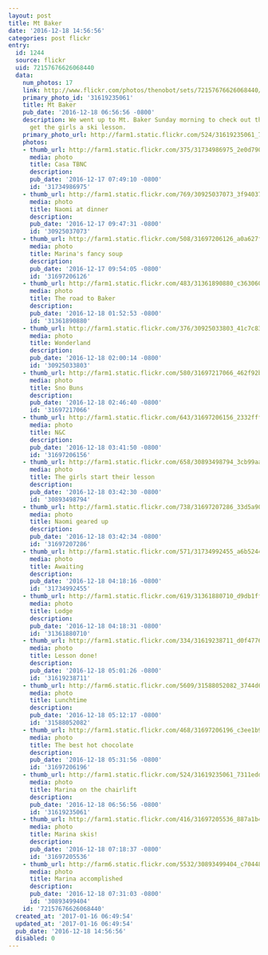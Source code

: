 ```yaml
---
layout: post
title: Mt Baker
date: '2016-12-18 14:56:56'
categories: post flickr
entry:
  id: 1244
  source: flickr
  uid: 72157676626068440
  data:
    num_photos: 17
    link: http://www.flickr.com/photos/thenobot/sets/72157676626068440/
    primary_photo_id: '31619235061'
    title: Mt Baker
    pub_date: '2016-12-18 06:56:56 -0800'
    description: We went up to Mt. Baker Sunday morning to check out the snow and
      get the girls a ski lesson.
    primary_photo_url: http://farm1.static.flickr.com/524/31619235061_7311edd091_m.jpg
    photos:
    - thumb_url: http://farm1.static.flickr.com/375/31734986975_2e0d790d19_s.jpg
      media: photo
      title: Casa TBNC
      description: 
      pub_date: '2016-12-17 07:49:10 -0800'
      id: '31734986975'
    - thumb_url: http://farm1.static.flickr.com/769/30925037073_3f94037cf1_s.jpg
      media: photo
      title: Naomi at dinner
      description: 
      pub_date: '2016-12-17 09:47:31 -0800'
      id: '30925037073'
    - thumb_url: http://farm1.static.flickr.com/508/31697206126_a0a627f806_s.jpg
      media: photo
      title: Marina's fancy soup
      description: 
      pub_date: '2016-12-17 09:54:05 -0800'
      id: '31697206126'
    - thumb_url: http://farm1.static.flickr.com/483/31361890880_c363060526_s.jpg
      media: photo
      title: The road to Baker
      description: 
      pub_date: '2016-12-18 01:52:53 -0800'
      id: '31361890880'
    - thumb_url: http://farm1.static.flickr.com/376/30925033803_41c7c83eef_s.jpg
      media: photo
      title: Wonderland
      description: 
      pub_date: '2016-12-18 02:00:14 -0800'
      id: '30925033803'
    - thumb_url: http://farm1.static.flickr.com/580/31697217066_462f92b892_s.jpg
      media: photo
      title: Sno Buns
      description: 
      pub_date: '2016-12-18 02:46:40 -0800'
      id: '31697217066'
    - thumb_url: http://farm1.static.flickr.com/643/31697206156_2332fff1b5_s.jpg
      media: photo
      title: N&C
      description: 
      pub_date: '2016-12-18 03:41:50 -0800'
      id: '31697206156'
    - thumb_url: http://farm1.static.flickr.com/658/30893498794_3cb99aa97d_s.jpg
      media: photo
      title: The girls start their lesson
      description: 
      pub_date: '2016-12-18 03:42:30 -0800'
      id: '30893498794'
    - thumb_url: http://farm1.static.flickr.com/738/31697207286_33d5a90124_s.jpg
      media: photo
      title: Naomi geared up
      description: 
      pub_date: '2016-12-18 03:42:34 -0800'
      id: '31697207286'
    - thumb_url: http://farm1.static.flickr.com/571/31734992455_a6b5244f1f_s.jpg
      media: photo
      title: Awaiting
      description: 
      pub_date: '2016-12-18 04:18:16 -0800'
      id: '31734992455'
    - thumb_url: http://farm1.static.flickr.com/619/31361880710_d9db1fffb7_s.jpg
      media: photo
      title: Lodge
      description: 
      pub_date: '2016-12-18 04:18:31 -0800'
      id: '31361880710'
    - thumb_url: http://farm1.static.flickr.com/334/31619238711_d0f4776a78_s.jpg
      media: photo
      title: Lesson done!
      description: 
      pub_date: '2016-12-18 05:01:26 -0800'
      id: '31619238711'
    - thumb_url: http://farm6.static.flickr.com/5609/31588052082_3744d660c1_s.jpg
      media: photo
      title: Lunchtime
      description: 
      pub_date: '2016-12-18 05:12:17 -0800'
      id: '31588052082'
    - thumb_url: http://farm1.static.flickr.com/468/31697206196_c3ee1b9873_s.jpg
      media: photo
      title: The best hot chocolate
      description: 
      pub_date: '2016-12-18 05:31:56 -0800'
      id: '31697206196'
    - thumb_url: http://farm1.static.flickr.com/524/31619235061_7311edd091_s.jpg
      media: photo
      title: Marina on the chairlift
      description: 
      pub_date: '2016-12-18 06:56:56 -0800'
      id: '31619235061'
    - thumb_url: http://farm1.static.flickr.com/416/31697205536_887a1b48cb_s.jpg
      media: photo
      title: Marina skis!
      description: 
      pub_date: '2016-12-18 07:18:37 -0800'
      id: '31697205536'
    - thumb_url: http://farm6.static.flickr.com/5532/30893499404_c70448d7b3_s.jpg
      media: photo
      title: Marina accomplished
      description: 
      pub_date: '2016-12-18 07:31:03 -0800'
      id: '30893499404'
    id: '72157676626068440'
  created_at: '2017-01-16 06:49:54'
  updated_at: '2017-01-16 06:49:54'
  pub_date: '2016-12-18 14:56:56'
  disabled: 0
---
```

